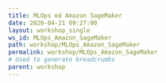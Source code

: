 ```yaml
---
title: MLOps ed Amazon SageMaker
date: 2020-04-21 09:27:00
layout: workshop_single
ws_id: MLOps_Amazon_SageMaker
path: workshop/MLOps_Amazon_SageMaker
permalink: workshop/MLOps_Amazon_SageMaker
# Used to generate breadcrumbs
parent: workshop
---
```

